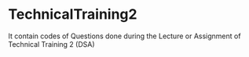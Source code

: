 # TechnicalTraining2
It contain codes of Questions done during the Lecture or Assignment of Technical Training 2 (DSA)
